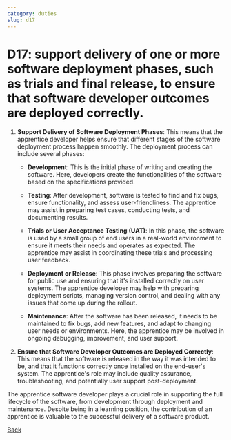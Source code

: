 ```yaml
---
category: duties
slug: d17
---
```


# D17: support delivery of one or more software deployment phases, such as trials and final release, to ensure that software developer outcomes are deployed correctly.

1. **Support Delivery of Software Deployment Phases**: This means that the apprentice developer helps ensure that different stages of the software deployment process happen smoothly. The deployment process can include several phases:

   - **Development**: This is the initial phase of writing and creating the software. Here, developers create the functionalities of the software based on the specifications provided.

   - **Testing**: After development, software is tested to find and fix bugs, ensure functionality, and assess user-friendliness. The apprentice may assist in preparing test cases, conducting tests, and documenting results.

   - **Trials or User Acceptance Testing (UAT)**: In this phase, the software is used by a small group of end users in a real-world environment to ensure it meets their needs and operates as expected. The apprentice may assist in coordinating these trials and processing user feedback.

   - **Deployment or Release**: This phase involves preparing the software for public use and ensuring that it's installed correctly on user systems. The apprentice developer may help with preparing deployment scripts, managing version control, and dealing with any issues that come up during the rollout.

   - **Maintenance**: After the software has been released, it needs to be maintained to fix bugs, add new features, and adapt to changing user needs or environments. Here, the apprentice may be involved in ongoing debugging, improvement, and user support.

2. **Ensure that Software Developer Outcomes are Deployed Correctly**: This means that the software is released in the way it was intended to be, and that it functions correctly once installed on the end-user's system. The apprentice's role may include quality assurance, troubleshooting, and potentially user support post-deployment.

The apprentice software developer plays a crucial role in supporting the full lifecycle of the software, from development through deployment and maintenance. Despite being in a learning position, the contribution of an apprentice is valuable to the successful delivery of a software product.

[Back](../README.md)
